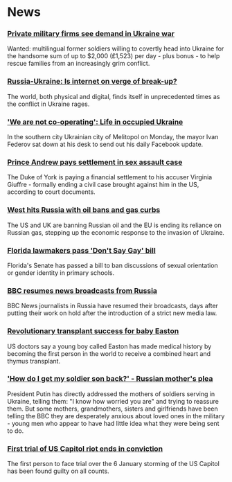 # News
### [Private military firms see demand in Ukraine war](https://www.bbc.com/news/world-us-canada-60669763)
Wanted: multilingual former soldiers willing to covertly head into Ukraine for the handsome sum of up to $2,000 (£1,523) per day - plus bonus - to help rescue families from an increasingly grim conflict.
### [Russia-Ukraine: Is internet on verge of break-up?](https://www.bbc.com/news/technology-60661987)
The world, both physical and digital, finds itself in unprecedented times as the conflict in Ukraine rages.
### ['We are not co-operating': Life in occupied Ukraine](https://www.bbc.com/news/world-europe-60670173)
In the southern city Ukrainian city of Melitopol on Monday, the mayor Ivan Federov sat down at his desk to send out his daily Facebook update.
### [Prince Andrew pays settlement in sex assault case](https://www.bbc.com/news/uk-60667111)
The Duke of York is paying a financial settlement to his accuser Virginia Giuffre - formally ending a civil case brought against him in the US, according to court documents.
### [West hits Russia with oil bans and gas curbs](https://www.bbc.com/news/world-us-canada-60666251)
The US and UK are banning Russian oil and the EU is ending its reliance on Russian gas, stepping up the economic response to the invasion of Ukraine.
### [Florida lawmakers pass 'Don't Say Gay' bill](https://www.bbc.com/news/world-us-canada-60576847)
Florida's Senate has passed a bill to ban discussions of sexual orientation or gender identity in primary schools.
### [BBC resumes news broadcasts from Russia](https://www.bbc.com/news/entertainment-arts-60667770)
BBC News journalists in Russia have resumed their broadcasts, days after putting their work on hold after the introduction of a strict new media law.
### [Revolutionary transplant success for baby Easton](https://www.bbc.com/news/health-60648869)
US doctors say a young boy called Easton has made medical history by becoming the first person in the world to receive a combined heart and thymus transplant. 
### ['How do I get my soldier son back?' - Russian mother's plea](https://www.bbc.com/news/world-europe-60604952)
President Putin has directly addressed the mothers of soldiers serving in Ukraine, telling them: "I know how worried you are" and trying to reassure them. But some mothers, grandmothers, sisters and girlfriends have been telling the BBC they are desperately anxious about loved ones in the military - young men who appear to have had little idea what they were being sent to do. 
### [First trial of US Capitol riot ends in conviction](https://www.bbc.com/news/world-us-canada-60670105)
The first person to face trial over the 6 January storming of the US Capitol has been found guilty on all counts.
